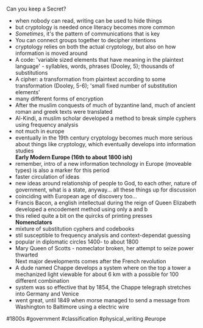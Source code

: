 Can you keep a Secret?<br>
- when nobody can read, writing can be used to hide things <br>
- but cryptology is needed once literacy becomes more common <br>
- *Sometimes*, it's the pattern of communications that is key<br>
- You can connect groups together to decipher intentions <br>
- cryptology relies on both the actual cryptology, but also on how information is moved around <br>
- A code: 'variable sized elements that have meaning in the plaintext language' - syllables, words, phrases (Dooley, 5); thousands of substitutions<br>
- A cipher: a transformation from plaintext according to some transformation (Dooley, 5-6); 'small fixed number of substitution elements'<br>
- many different forms of encryption<br>
- After the muslim conquests of much of byzantine land, much of ancient roman and greek texts were translated <br>
- Al-Kindi, a muslim scholar developed a method to break simple cyphers using frequency analysis<br>
- not much in europe <br>
- eventually in the 19th century cryptology becomes much more serious about things like cryptology, which eventually develops into information studies <br>
**Early Modern Europe (16th to about 1800 ish)**<br>
- remember, intro of a new information technology in Europe (moveable types) is also a marker for this period <br>
- faster circulation of ideas<br>
- new ideas around relationship of people to God, to each other, nature of government, what is a state, anyway... all these things up for discussion <br>
- coinciding with European age of discovery too...<br>
- Francis Bacon, a english intellectual during the reign of Queen Elizabeth developed a encodement method using only a and b <br>
- this relied quite a bit on the quircks of printing presses<br>
**Nomenclators**<br>
- mixture of substitution cyphers and codebooks<br>
- stil susceptible to frequency analysis and context-dependat guessing<br>
- popular in diplomatic circles 1400- to about 1800<br>
- Mary Queen of Scotts - nomeclator broken, her attempt to seize power thwarted<br>
Next major developments comes after the French revolution <br>
- A dude named Chappe develops a system where on the top a tower a mechanized light viewable for about 6 km with a possible for 100 different combination <br>
- system was so effective that by 1854, the Chappe telegraph stretches into Germany and Venice<br>
- went great, until 1849 when morse managed to send a message from Washington to Baltimore using a electric wire<br>

#1800s 
#government 
#classification 
#physical_writing 
#europe
